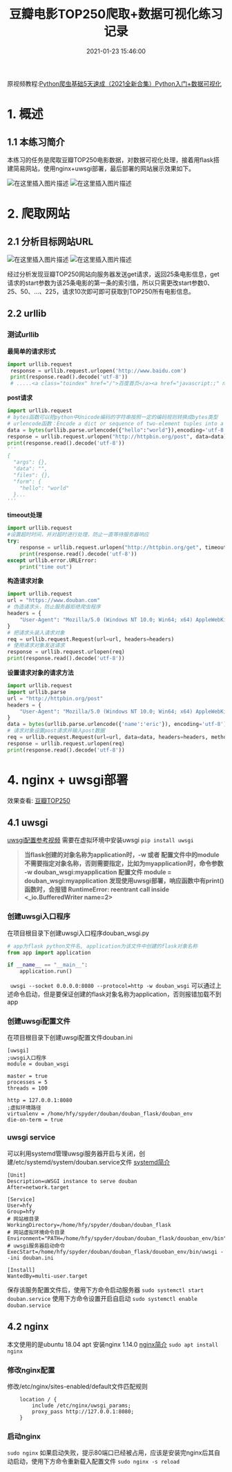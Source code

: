 ﻿---
title: 豆瓣电影TOP250爬取+数据可视化练习记录
date: 2021-01-23 15:46:00
tags: 爬虫
---

原视频教程:[Python爬虫基础5天速成（2021全新合集）Python入门+数据可视化](https://www.bilibili.com/video/BV12E411A7ZQ)
# 1. 概述
## 1.1 本练习简介
本练习的任务是爬取豆瓣TOP250电影数据，对数据可视化处理，接着用flask搭建简易网站，使用nginx+uwsgi部署，最后部署的网站展示效果如下。
<!-- more -->
![在这里插入图片描述](https://img-blog.csdnimg.cn/20210201213433706.png?x-oss-process=image/watermark,type_ZmFuZ3poZW5naGVpdGk,shadow_10,text_aHR0cHM6Ly9ibG9nLmNzZG4ubmV0L3dlaXhpbl80NDM4NzMzOQ==,size_16,color_FFFFFF,t_70)
![在这里插入图片描述](https://img-blog.csdnimg.cn/20210201213533668.png?x-oss-process=image/watermark,type_ZmFuZ3poZW5naGVpdGk,shadow_10,text_aHR0cHM6Ly9ibG9nLmNzZG4ubmV0L3dlaXhpbl80NDM4NzMzOQ==,size_16,color_FFFFFF,t_70)


# 2. 爬取网站
## 2.1 分析目标网站URL
![在这里插入图片描述](https://img-blog.csdnimg.cn/2021020121240030.png?x-oss-process=image/watermark,type_ZmFuZ3poZW5naGVpdGk,shadow_10,text_aHR0cHM6Ly9ibG9nLmNzZG4ubmV0L3dlaXhpbl80NDM4NzMzOQ==,size_16,color_FFFFFF,t_70#pic_center)
![在这里插入图片描述](https://img-blog.csdnimg.cn/20210201211026132.png#pic_center)

经过分析发现豆瓣TOP250网站向服务器发送get请求，返回25条电影信息，get请求的start参数为该25条电影的第一条的索引值，所以只需更改start参数0、25、50、...、225，请求10次即可即可获取到TOP250所有电影信息。
## 2.2 urllib
### 测试urllib
**最简单的请求形式**
```python
import urllib.request
 response = urllib.request.urlopen('http://www.baidu.com')
 print(response.read().decode('utf-8'))
 # .....<a class="toindex" href="/">百度首页</a><a href="javascript:;" name="tj_settingicon" class="pf">设置...
```
**post请求**
```python
import urllib.request
# bytes函数可以把python中Unicode编码的字符串按照一定的编码规则转换成bytes类型
# urlencode函数：Encode a dict or sequence of two-element tuples into a URL query string.
data = bytes(urllib.parse.urlencode({"hello":"world"}),encoding='utf-8')
response = urllib.request.urlopen("http://httpbin.org/post", data=data)
print(response.read().decode('utf-8'))
'''
{
  "args": {}, 
  "data": "", 
  "files": {}, 
  "form": {
    "hello": "world"
  }...
'''
```
**timeout处理**
```python
import urllib.request
#设置超时时间，并对超时进行处理，防止一直等待服务器响应
try:
    response = urllib.request.urlopen("http://httpbin.org/get", timeout=1)
    print(response.read().decode('utf-8'))
except urllib.error.URLError:
    print("time out")

```
**构造请求对象**
```python
import urllib.request
url = "https://www.douban.com"
# 伪造请求头，防止服务器拒绝爬虫程序
headers = {
    "User-Agent": "Mozilla/5.0 (Windows NT 10.0; Win64; x64) AppleWebKit/537.36 (KHTML, like Gecko) Chrome/87.0.4280.141 Safari/537.36"
}
# 把请求头装入请求对象
req = urllib.request.Request(url=url, headers=headers)
# 使用请求对象发送请求
response = urllib.request.urlopen(req)
print(response.read().decode('utf-8'))
```
**设置请求对象的请求方法**
```python
import urllib.request
import urllib.parse
url = "http://httpbin.org/post"
headers = {
    "User-Agent": "Mozilla/5.0 (Windows NT 10.0; Win64; x64) AppleWebKit/537.36 (KHTML, like Gecko) Chrome/87.0.4280.141 Safari/537.36"
}
data = bytes(urllib.parse.urlencode({'name':'eric'}), encoding='utf-8')
# 请求对象设置post请求并输入post数据
req = urllib.request.Request(url=url, data=data, headers=headers, method="POST")
response = urllib.request.urlopen(req)
print(response.read().decode('utf-8'))
```
# 4. nginx + uwsgi部署
效果查看: [豆瓣TOP250](http://47.97.250.147/)
## 4.1 uwsgi
[uwsgi配置参考视频](https://www.bilibili.com/video/BV1qJ41157n4?t=945)
需要在虚拟环境中安装uwsgi
`pip install uwsgi`
> **当flask创建的对象名称为application时，-w 或者 配置文件中的module不需要指定对象名称，否则需要指定，比如为myapplication时，命令参数 -w douban_wsgi:myapplication    配置文件 module = douban_wsgi:myapplication**
> **发现使用uwsgi部署，响应函数中有print()函数时，会报错 RuntimeError: reentrant call inside <_io.BufferedWriter name=2>**
### 创建uwsgi入口程序
在项目根目录下创建uwsgi入口程序douban_wsgi.py
```python
# app为flask python文件名, application为该文件中创建的flask对象名称
from app import application

if __name__ == "__main__":
    application.run()
```
` uwsgi --socket 0.0.0.0:8080 --protocol=http -w douban_wsgi` 
可以通过上述命令启动，但是要保证创建的flask对象名称为application，否则报错加载不到app
### 创建uwsgi配置文件
在项目根目录下创建uwsgi配置文件douban.ini
```
[uwsgi]
;uwsgi入口程序
module = douban_wsgi

master = true
processes = 5
threads = 100

http = 127.0.0.1:8080
;虚拟环境路径
virtualenv = /home/hfy/spyder/douban/douban_flask/douban_env
die-on-term = true
```
### uwsgi service
可以利用systemd管理uwsgi服务器开启与关闭，创建/etc/systemd/system/douban.service文件
[systemd简介](http://www.ruanyifeng.com/blog/2016/03/systemd-tutorial-commands.html)

```
[Unit]
Description=uWSGI instance to serve douban
After=network.target

[Service]
User=hfy
Group=hfy
# 网站根目录
WorkingDirectory=/home/hfy/spyder/douban/douban_flask
# 网站虚拟环境命令目录
Environment="PATH=/home/hfy/spyder/douban/douban_flask/douoban_env/bin"
# uwsgi服务器启动命令
ExecStart=/home/hfy/spyder/douban/douban_flask/douoban_env/bin/uwsgi --ini douban.ini

[Install]
WantedBy=multi-user.target
```
保存该服务配置文件后，使用下方命令启动服务器
`sudo systemctl start douban.service`
使用下方命令设置开启自启动
`sudo systemctl enable douban.service`

## 4.2 nginx
本文使用的是ubuntu 18.04 apt 安装nginx 1.14.0
[nginx简介](https://blog.csdn.net/weixin_44387339/article/details/108432702)
`sudo apt install nginx`
### 修改nginx配置
修改/etc/nginx/sites-enabled/default文件匹配规则
```
    location / {
        include /etc/nginx/uwsgi_params;
        proxy_pass http://127.0.0.1:8080;
    }
```
### 启动nginx
`sudo nginx`
如果启动失败，提示80端口已经被占用，应该是安装完nginx后其自动启动，使用下方命令重新载入配置文件
`sudo nginx -s reload`
